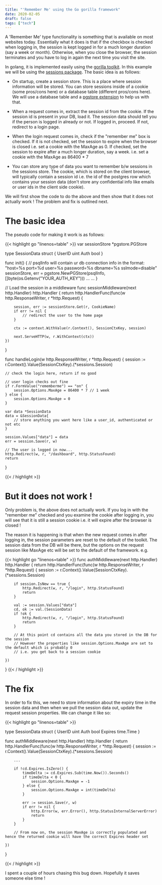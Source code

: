 ```yaml
---
title: "'Remember Me' using the Go gorilla framework"
date: 2020-02-05
draft: false
tags: ["tech"]
---
```

A 'Remember Me' type functionality is something that is available on most websites today. Essentially what it does is that if the checkbox is checked when logging in, the session is kept logged in for a much longer duration (say a week or month). Otherwise, when you close the browser, the session terminates and you have to log in again the next time you visit the site.

In golang, it is implemented easily using the [gorilla toolkit](https://www.gorillatoolkit.org/). In this example we will be using the [sessions package](https://www.gorillatoolkit.org/pkg/sessions). The basic idea is as follows:

* On startup, create a session store. This is a place where session information will be stored. You can store sessions inside of a cookie (some pros/cons here) or a database table (different pros/cons here). We will use a database table and a [pgstore extension](https://github.com/antonlindstrom/pgstore) to help us with that.

* When a request comes in, extract the session id from the cookie. If the session id is present in your DB, load it. The session data should tell you if the person is logged in already or not. If logged in, proceed. If not, redirect to a login page.

* When the login request comes in, check if the "remember me" box is checked. If it is not checked, set the session to expire when the browser is closed i.e. set a cookie with the MaxAge as 0. If checked, set the session to expire after a much longer duration, say a week. i.e. set a cookie with the MaxAge as 86400 * 7

* You can store any type of data you want to remember b/w sessions in the sessions store. The cookie, which is stored on the client browser, will typically contain a session id i.e. the id of the postgres row which contains your session data (don't store any confidential info like emails or user ids in the client side cookie).

We will first show the code to do the above and then show that it does not actually work ! The problem and fix is outlined next.

# The basic idea

The pseudo code for making it work is as follows:

{{< highlight go "linenos=table" >}}
var sessionStore *pgstore.PGStore

type SessionData struct {
	UserID  uint
	Auth    bool
}

func init() {
    // psqlInfo will contain ur db connection info in the format: "host=%s port=%d user=%s password=%s dbname=%s sslmode=disable"
	sessionStore, err = pgstore.NewPGStore(psqlInfo, []byte(os.Getenv("YOUR_AUTH_KEY")))
    ...
    ...
}

// Load the session in a middleware
func sessionMiddleware(next http.Handler) http.Handler {
	return http.HandlerFunc(func(w http.ResponseWriter, r *http.Request) {

		session, err := sessionStore.Get(r, CookieName)
		if err != nil {
			// redirect the user to the home page
		}

		ctx := context.WithValue(r.Context(), SessionCtxKey, session)

		next.ServeHTTP(w, r.WithContext(ctx))
	})
}

func handleLogin(w http.ResponseWriter, r *http.Request) {
    session := r.Context().Value(SessionCtxKey).(*sessions.Session)

    // check the login here, return if no good

    // user login checks out fine
    if r.FormValue("rememberme") == "on" {
		session.Options.MaxAge = 86400 * 7 // 1 week
	} else {
		session.Options.MaxAge = 0
	}

	var data *SessionData
    data = &SessionData{
        // store anything you want here like a user_id, authenticated or not etc
    }

	session.Values["data"] = data
	err = session.Save(r, w)

    // The user is logged in now...
    http.Redirect(w, r, "/dashboard", http.StatusFound)
	return
}

{{< / highlight >}}

# But it does not work !

Only problem is, the above does not actually work. If you log in with the "remember me" checked and you examine the cookie after logging in, you will see that it is still a session cookie i.e. it will expire after the browser is closed !

The reason it is happening is that when the new request comes in after logging in, the session parameters are reset to the default of the toolkit. The session data from the DB will be there, but the options on the request session like MaxAge etc will be set to the default of the framework. e.g. 

{{< highlight go "linenos=table" >}}
func authMiddleware(next http.Handler) http.Handler {
    return http.HandlerFunc(func(w http.ResponseWriter, r *http.Request) {
        session := r.Context().Value(SessionCtxKey).(*sessions.Session)

		if session.IsNew == true {
			http.Redirect(w, r, "/login", http.StatusFound)
			return
		}

		val := session.Values["data"]
		cd, ok := val.(SessionData)
		if !ok {
			http.Redirect(w, r, "/login", http.StatusFound)
			return
		}

        // At this point cd contains all the data you stored in the DB for the session
        // However the properties like session.Options.MaxAge are set to the default which is probably 0
        // i.e. you get back to a session cookie

    })
}
{{< / highlight >}}

# The fix

In order to fix this, we need to store information about the expiry time in the session data and then when we pull the session data out, update the request session properties. We can change it like so:

{{< highlight go "linenos=table" >}}

type SessionData struct {
	UserID  uint
	Auth    bool
	Expires time.Time
}

func authMiddleware(next http.Handler) http.Handler {
    return http.HandlerFunc(func(w http.ResponseWriter, r *http.Request) {
        session := r.Context().Value(SessionCtxKey).(*sessions.Session)

		...

        if !cd.Expires.IsZero() {
			timeDelta := cd.Expires.Sub(time.Now()).Seconds()
			if timeDelta < 0 {
				session.Options.MaxAge = -1
			} else {
				session.Options.MaxAge = int(timeDelta)
			}

			err := session.Save(r, w)
			if err != nil {
				http.Error(w, err.Error(), http.StatusInternalServerError)
				return
			}
		}

        // From now on, the session MaxAge is correctly populated and hence the returned cookie will have the correct Expires header set

    })
}

{{< / highlight >}}

I spent a couple of hours chasing this bug down. Hopefully it saves someone else time !
